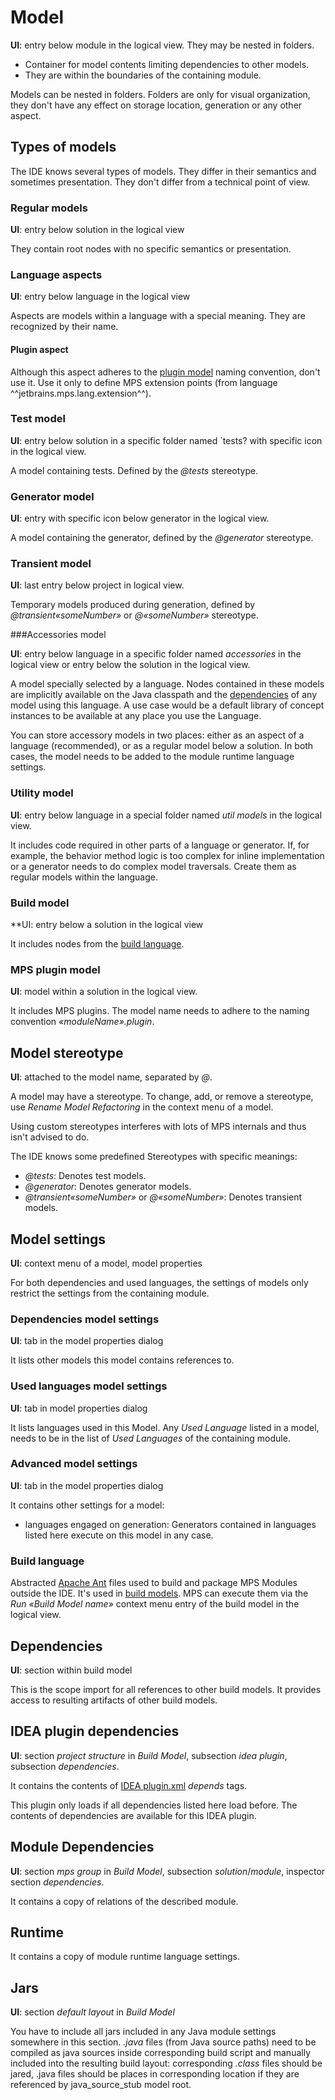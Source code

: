 # Model

**UI**: entry below module in the logical view. They may be nested in folders.

- Container for model contents limiting dependencies to other models.
- They are within the boundaries of the containing module.

Models can be nested in folders. Folders are only for visual organization, they don't have any effect on storage location, generation or any other aspect.

## Types of models

The IDE knows several types of models. They differ in their semantics and sometimes presentation. They don't differ from a technical point of view.

### Regular models

**UI**: entry below solution in the logical view

They contain root nodes with no specific semantics or presentation.

### Language aspects

**UI**: entry below language in the logical view

Aspects are models within a language with a special meaning. They are recognized by their name.

#### Plugin aspect

Although this aspect adheres to the [plugin model](#mps-plugin-model) naming convention, don't use it. Use it only to define MPS extension points (from language ^^jetbrains.mps.lang.extension^^).

### Test model

**UI**: entry below solution in a specific folder named `tests? with specific icon in the logical view.

A model containing tests. Defined by the *&commat;tests* stereotype.

### Generator model

**UI**: entry with specific icon below generator in the logical view.

A model containing the generator, defined by the *&commat;generator* stereotype.

### Transient model

**UI**: last entry below project in logical view.

Temporary models produced during generation, defined by *&commat;transient«someNumber»* or *&commat;«someNumber»* stereotype.

###Accessories model

**UI**: entry below language in a specific folder named *accessories* in the logical view or entry below the solution in the logical view.

A model specially selected by a language. Nodes contained in these models are implicitly available on the Java classpath and the [dependencies](#dependencies) of any model using this language. A use case would be a default library of concept instances to be available at any place you use the Language.

You can store accessory models in two places: either as an aspect of a language (recommended), or as a regular model below a solution. In both cases, the model needs to be added to the module runtime language settings.

### Utility model

**UI**: entry below language in a special folder named *util models* in the logical view.

It includes code required in other parts of a language or generator. If, for example, the behavior method logic is too complex for inline implementation or a generator needs to do complex model traversals. Create them as regular models within the language.

### Build model

**UI: entry below a solution in the logical view

It includes nodes from the [build language](#build-language).

### MPS plugin model

**UI**: model within a solution in the logical view.

It includes MPS plugins. The model name needs to adhere to the naming convention *«moduleName».plugin*.

## Model stereotype

**UI**: attached to the model name, separated by *@*.

A model may have a stereotype. To change, add, or remove a stereotype, use
*Rename Model Refactoring* in the context menu of a model.

Using custom stereotypes interferes with lots of MPS internals and thus isn't advised to do.

The IDE knows some predefined Stereotypes with specific meanings:

- *&commat;tests*: Denotes test models.
- *&commat;generator*: Denotes generator models.
- *&commat;transient«someNumber»* or *&commat;«someNumber»*: Denotes transient models.

## Model settings

**UI**: context menu of a model, model properties

For both dependencies and used languages, the settings of models only restrict the settings from the containing module.

### Dependencies model settings

**UI**: tab in the model properties dialog

It lists other models this model contains references to.

### Used languages model settings

**UI**: tab in model properties dialog

It lists languages used in this Model. Any *Used Language* listed in a model, needs to be in the list of *Used Languages* of the containing module.

### Advanced model settings

**UI**: tab in the model properties dialog

It contains other settings for a model:

- languages engaged on generation: Generators contained in languages listed here execute on this model in any case.

### Build language

Abstracted [Apache Ant](https://ant.apache.org/) files used to build and package MPS Modules outside the IDE.
It's used in [build models](#build-model). MPS can execute them via the *Run «Build Model name»* context menu entry of the build model in the logical view.

## Dependencies

**UI**: section within build model

This is the scope import for all references to other build models.
It provides access to resulting artifacts of other build models.

## IDEA plugin dependencies

**UI**: section *project structure* in *Build Model*, subsection *idea plugin*, subsection *dependencies*.

It contains the contents of [IDEA plugin.xml](https://plugins.jetbrains.com/docs/intellij/plugin-configuration-file.html) *depends* tags.

This plugin only loads if all dependencies listed here load before. The contents of dependencies are available for this IDEA plugin.

## Module Dependencies

**UI**: section *mps group* in *Build Model*, subsection *solution*/*module*, inspector section *dependencies*.

It contains a copy of relations of the described module.

## Runtime

It contains a copy of module runtime language settings.

## Jars

**UI**: section *default layout* in *Build Model*

You have to include all jars included in any Java module settings somewhere in this section.
*.java* files (from Java source paths) need to be compiled as java sources inside corresponding build script and manually included into the resulting build layout: corresponding *.class* files should be jared, .java files should be places in corresponding location if they are referenced by java_source_stub model root.
